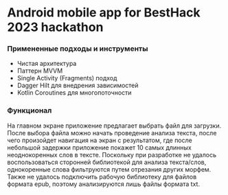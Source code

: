 # Android mobile app for BestHack 2023 hackathon

### Примененные подходы и инструменты
- Чистая архитектура
- Паттерн MVVM
- Single Activity (Fragments) подход
- Dagger Hilt для внедрения зависимостей
- Kotlin Coroutines для многопоточности

### Функционал
На главном экране приложение предлагает выбрать файл для загрузки. После выбора файла можно начать проведение анализа текста, после чего произойдет навигация на экран с результатом, где после небольшой задержки приложение покажет 10 самых длинных неоднокоренных слов в тексте. Поскольку при разработке не удалось воспользоваться сторонней библиотекой для анализа текста/слов, однокоренные слова фильтруются путем отрезания других морфем. Также не удалось подключить рабочую библиотеку для файлов формата epub, поэтому анализируются лишь файлы формата txt.
